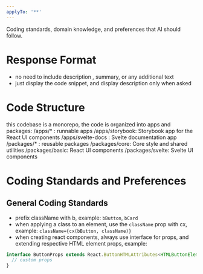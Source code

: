 ```yaml
---
applyTo: '**'
---
```

Coding standards, domain knowledge, and preferences that AI should follow.

# Response Format
- no need to include description , summary, or any additional text
- just display the code snippet, and display description only when asked

# Code Structure
this codebase is a monorepo, the code is organized into apps and packages:
/apps/* : runnable apps
/apps/storybook: Storybook app for the React UI components
/apps/svelte-docs : Svelte documentation app
/packages/* : reusable packages
/packages/core: Core style and shared utilities
/packages/basic: React UI components
/packages/svelte: Svelte UI components

# Coding Standards and Preferences
## General Coding Standards
- prefix className with b, example: `bButton`, `bCard`
- when applying a class to an element, use the `className` prop with cx, example: `className={cx(bButton, className)}`
- when creating react components, always use interface for props, and extending respective HTML element props, example:
```typescript
interface ButtonProps extends React.ButtonHTMLAttributes<HTMLButtonElement> {
  // custom props
}